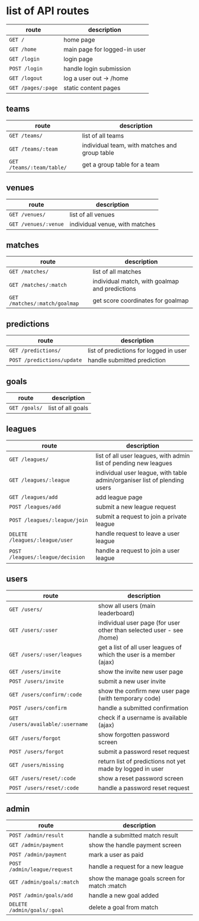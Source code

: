 # list of API routes

| route | description |
| ---   | ---         |
| `GET /`                           | home page
| `GET /home`                       | main page for logged-in user
| `GET /login`                      | login page
| `POST /login`                     | handle login submission
| `GET /logout`                     | log a user out -> /home
| `GET /pages/:page`                | static content pages

## teams
| route | description |
| ---   | ---         |
| `GET /teams/`                     | list of all teams
| `GET /teams/:team`                | individual team, with matches and group table
| `GET /teams/:team/table/`         | get a group table for a team

## venues
| route | description |
| ---   | ---         |
| `GET /venues/`                    | list of all venues
| `GET /venues/:venue`              | individual venue, with matches

## matches
| route | description |
| ---   | ---         |
| `GET /matches/`                   | list of all matches
| `GET /matches/:match`             | individual match, with goalmap and predictions
| `GET /matches/:match/goalmap`     | get score coordinates for goalmap

## predictions
| route | description |
| ---   | ---         |
| `GET /predictions/`               | list of predictions for logged in user
| `POST /predictions/update`        | handle submitted prediction

## goals
| route | description |
| ---   | ---         |
| `GET /goals/`                     | list of all goals

## leagues
| route | description |
| ---   | ---         |
| `GET /leagues/`                   | list of all user leagues, with admin list of pending new leagues
| `GET /leagues/:league`            | individual user league, with table admin/organiser list of plending users
| `GET /leagues/add`                | add league page
| `POST /leagues/add`               | submit a new league request
| `POST /leagues/:league/join`      | submit a request to join a private league
| `DELETE /leagues/:league/user`    | handle request to leave a user league
| `POST /leagues/:league/decision`  | handle a request to join a user league

## users
| route | description |
| ---   | ---         |
| `GET /users/`                     | show all users (main leaderboard)
| `GET /users/:user`                | individual user page (for user other than selected user - see /home)
| `GET /users/:user/leagues`        | get a list of all user leagues of which the user is a member (ajax)
| `GET /users/invite`               | show the invite new user page
| `POST /users/invite`              | submit a new user invite
| `GET /users/confirm/:code`        | show the confirm new user page (with temporary code)
| `POST /users/confirm`             | handle a submitted confirmation
| `GET /users/available/:username`  | check if a username is available (ajax)
| `GET /users/forgot`               | show forgotten password screen
| `POST /users/forgot`              | submit a password reset request
| `GET /users/missing`              | return list of predictions not yet made by logged in user
| `GET /users/reset/:code`          | show a reset password screen
| `POST /users/reset/:code`         | handle a password reset request

## admin
| route | description |
| ---   | ---         |
| `POST /admin/result`              | handle a submitted match result
| `GET /admin/payment`              | show the handle payment screen
| `POST /admin/payment`             | mark a user as paid
| `POST /admin/league/request`      | handle a request for a new league
| `GET /admin/goals/:match`         | show the manage goals screen for match :match
| `POST /admin/goals/add`           | handle a new goal added
| `DELETE /admin/goals/:goal`       | delete a goal from match